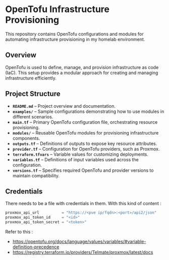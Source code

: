 # OpenTofu Infrastructure Provisioning

This repository contains OpenTofu configurations and modules for automating infrastructure provisioning in my homelab environment.

## **Overview**
OpenTofu is used to define, manage, and provision infrastructure as code (IaC). This setup provides a modular approach for creating and managing infrastructure efficiently.

## **Project Structure**
- **`README.md`** – Project overview and documentation.
- **`examples/`** – Sample configurations demonstrating how to use modules in different scenarios.
- **`main.tf`** – Primary OpenTofu configuration file, orchestrating resource provisioning.
- **`modules/`** – Reusable OpenTofu modules for provisioning infrastructure components.
- **`outputs.tf`** – Definitions of outputs to expose key resource attributes.
- **`provider.tf`** – Configuration for OpenTofu providers, such as Proxmox.
- **`terraform.tfvars`** – Variable values for customizing deployments.
- **`variables.tf`** – Definitions of input variables used across the configuration.
- **`versions.tf`** – Specifies required OpenTofu and provider versions to maintain compatibility.

## **Credentials**

There needs to be a file with credentials in them.
With this kind of content :

```tf
proxmox_api_url          = "https://<pve ip/fqdn>:<port>/api2/json"
proxmox_api_token_id     = "<id>"
proxmox_api_token_secret = "<token>"
```

Refer to this :

- https://opentofu.org/docs/language/values/variables/#variable-definition-precedence
- https://registry.terraform.io/providers/Telmate/proxmox/latest/docs

